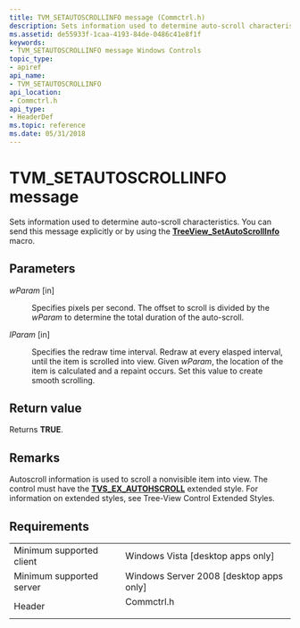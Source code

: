 ```yaml
---
title: TVM_SETAUTOSCROLLINFO message (Commctrl.h)
description: Sets information used to determine auto-scroll characteristics. You can send this message explicitly or by using the TreeView\_SetAutoScrollInfo macro.
ms.assetid: de55933f-1caa-4193-84de-0486c41e8f1f
keywords:
- TVM_SETAUTOSCROLLINFO message Windows Controls
topic_type:
- apiref
api_name:
- TVM_SETAUTOSCROLLINFO
api_location:
- Commctrl.h
api_type:
- HeaderDef
ms.topic: reference
ms.date: 05/31/2018
---
```


# TVM\_SETAUTOSCROLLINFO message

Sets information used to determine auto-scroll characteristics. You can send this message explicitly or by using the [**TreeView\_SetAutoScrollInfo**](/windows/desktop/api/Commctrl/nf-commctrl-treeview_setautoscrollinfo) macro.

## Parameters

<dl> <dt>

*wParam* \[in\]
</dt> <dd>

Specifies pixels per second. The offset to scroll is divided by the *wParam* to determine the total duration of the auto-scroll.

</dd> <dt>

*lParam* \[in\]
</dt> <dd>

Specifies the redraw time interval. Redraw at every elasped interval, until the item is scrolled into view. Given *wParam*, the location of the item is calculated and a repaint occurs. Set this value to create smooth scrolling.

</dd> </dl>

## Return value

Returns **TRUE**.

## Remarks

Autoscroll information is used to scroll a nonvisible item into view. The control must have the [**TVS\_EX\_AUTOHSCROLL**](tree-view-control-window-extended-styles.md) extended style. For information on extended styles, see Tree-View Control Extended Styles.

## Requirements



|                                     |                                                                                       |
|-------------------------------------|---------------------------------------------------------------------------------------|
| Minimum supported client<br/> | Windows Vista \[desktop apps only\]<br/>                                        |
| Minimum supported server<br/> | Windows Server 2008 \[desktop apps only\]<br/>                                  |
| Header<br/>                   | <dl> <dt>Commctrl.h</dt> </dl> |



 

 





